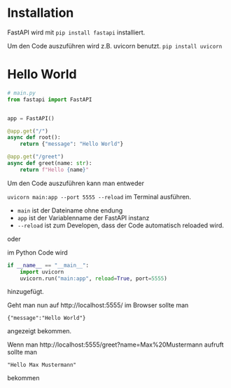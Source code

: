 # Installation

FastAPI wird mit `pip install fastapi` installiert.

Um den Code auszuführen wird z.B. uvicorn benutzt.
`pip install uvicorn`

# Hello World
```py
# main.py
from fastapi import FastAPI


app = FastAPI()

@app.get("/")
async def root():
    return {"message": "Hello World"}

@app.get("/greet")
async def greet(name: str):
    return f"Hello {name}"
```
Um den Code auszuführen kann man entweder

`uvicorn main:app --port 5555 --reload` im Terminal ausführen.
- `main` ist der Dateiname ohne endung
- `app` ist der Variablenname der FastAPI instanz
- `--reload` ist zum Developen, dass der Code automatisch reloaded wird.

oder

im Python Code wird
```py
if __name__ == "__main__":
    import uvicorn
    uvicorn.run("main:app", reload=True, port=5555)
```
hinzugefügt.

Geht man nun auf http://localhost:5555/ im Browser sollte man
```
{"message":"Hello World"}
```
angezeigt bekommen.

Wenn man http://localhost:5555/greet?name=Max%20Mustermann aufruft sollte man
```
"Hello Max Mustermann"
```
bekommen